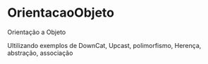# OrientacaoObjeto
Orientação a Objeto



Ultilizando exemplos de  DownCat, Upcast, polimorfismo, Herença, abstração, associação
